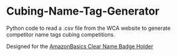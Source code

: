 # Cubing-Name-Tag-Generator

 Python code to read a .csv file from the WCA website to generate competitor name tags cubing competitions. 
 
 Designed for the [AmazonBasics Clear Name Badge Holder](https://www.amazon.ca/AmazonBasics-Clear-Badge-Holder-Horizontal/dp/B01DN8TK3I/ref=sr_1_6?crid=MUJXOQAQ41L6&keywords=name+badge+holder&qid=1579842697&sprefix=name+ba%2Caps%2C158&sr=8-6)
